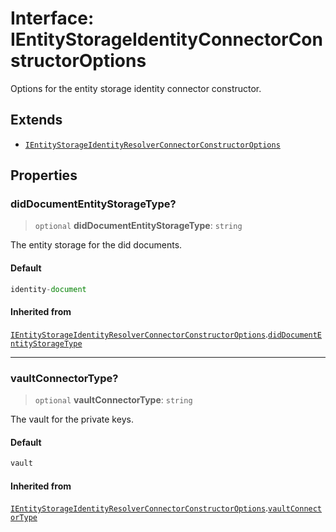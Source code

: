 # Interface: IEntityStorageIdentityConnectorConstructorOptions

Options for the entity storage identity connector constructor.

## Extends

- [`IEntityStorageIdentityResolverConnectorConstructorOptions`](IEntityStorageIdentityResolverConnectorConstructorOptions.md)

## Properties

### didDocumentEntityStorageType?

> `optional` **didDocumentEntityStorageType**: `string`

The entity storage for the did documents.

#### Default

```ts
identity-document
```

#### Inherited from

[`IEntityStorageIdentityResolverConnectorConstructorOptions`](IEntityStorageIdentityResolverConnectorConstructorOptions.md).[`didDocumentEntityStorageType`](IEntityStorageIdentityResolverConnectorConstructorOptions.md#diddocumententitystoragetype)

***

### vaultConnectorType?

> `optional` **vaultConnectorType**: `string`

The vault for the private keys.

#### Default

```ts
vault
```

#### Inherited from

[`IEntityStorageIdentityResolverConnectorConstructorOptions`](IEntityStorageIdentityResolverConnectorConstructorOptions.md).[`vaultConnectorType`](IEntityStorageIdentityResolverConnectorConstructorOptions.md#vaultconnectortype)
